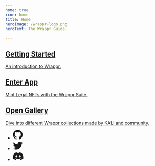 ```yaml
---
home: true
icon: home
title: Home
heroImage: /wrappr-logo.png
heroText: The Wrappr Guide.

---
```


<div class="features">

  <a class="feature" href="/get-started">
    <h2>Getting Started</h2>
    <p>An introduction to Wrappr.</p>
  </a>

  <a class="feature" href="https://app.wrappr.wtf/">
    <h2>Enter App</h2>
    <p>Mint Legal NFTs with the Wrappr Suite.</p>
  </a>

  <a class="feature" href="https://app.wrappr.wtf/explore">
    <h2>Open Gallery</h2>
    <p>Dive into different Wrappr collections made by KALI and community.</p>
  </a>

</div>

<div class="footer">
  <ul class="links">
    <li>
      <a id="icon" href="https://github.com/kalidao/" target="_blank">
        <svg xmlns="http://www.w3.org/2000/svg" width="30" height="30" fill="currentColor" class="bi bi-github"
          viewBox="0 0 16 16">
          <path
            d="M8 0C3.58 0 0 3.58 0 8c0 3.54 2.29 6.53 5.47 7.59.4.07.55-.17.55-.38 0-.19-.01-.82-.01-1.49-2.01.37-2.53-.49-2.69-.94-.09-.23-.48-.94-.82-1.13-.28-.15-.68-.52-.01-.53.63-.01 1.08.58 1.23.82.72 1.21 1.87.87 2.33.66.07-.52.28-.87.51-1.07-1.78-.2-3.64-.89-3.64-3.95 0-.87.31-1.59.82-2.15-.08-.2-.36-1.02.08-2.12 0 0 .67-.21 2.2.82.64-.18 1.32-.27 2-.27.68 0 1.36.09 2 .27 1.53-1.04 2.2-.82 2.2-.82.44 1.1.16 1.92.08 2.12.51.56.82 1.27.82 2.15 0 3.07-1.87 3.75-3.65 3.95.29.25.54.73.54 1.48 0 1.07-.01 1.93-.01 2.2 0 .21.15.46.55.38A8.012 8.012 0 0 0 16 8c0-4.42-3.58-8-8-8z" />
        </svg>
      </a>
    </li>
    <li>
      <a id="icon" href="https://twitter.com/_kalidao" target="_blank">
        <svg xmlns="http://www.w3.org/2000/svg" width="30" height="30" fill="currentColor" class="bi bi-twitter"
          viewBox="0 0 16 16">
          <path
            d="M5.026 15c6.038 0 9.341-5.003 9.341-9.334 0-.14 0-.282-.006-.422A6.685 6.685 0 0 0 16 3.542a6.658 6.658 0 0 1-1.889.518 3.301 3.301 0 0 0 1.447-1.817 6.533 6.533 0 0 1-2.087.793A3.286 3.286 0 0 0 7.875 6.03a9.325 9.325 0 0 1-6.767-3.429 3.289 3.289 0 0 0 1.018 4.382A3.323 3.323 0 0 1 .64 6.575v.045a3.288 3.288 0 0 0 2.632 3.218 3.203 3.203 0 0 1-.865.115 3.23 3.23 0 0 1-.614-.057 3.283 3.283 0 0 0 3.067 2.277A6.588 6.588 0 0 1 .78 13.58a6.32 6.32 0 0 1-.78-.045A9.344 9.344 0 0 0 5.026 15z" />
        </svg>
      </a>
    </li>
    <li>
      <a id="icon" href="https://discord.gg/UKCS9ghzUE" target="_blank">
        <svg xmlns="http://www.w3.org/2000/svg" width="32" height="32" fill="currentColor" class="bi bi-discord"
          viewBox="0 0 16 16">
          <path
            d="M13.545 2.907a13.227 13.227 0 0 0-3.257-1.011.05.05 0 0 0-.052.025c-.141.25-.297.577-.406.833a12.19 12.19 0 0 0-3.658 0 8.258 8.258 0 0 0-.412-.833.051.051 0 0 0-.052-.025c-1.125.194-2.22.534-3.257 1.011a.041.041 0 0 0-.021.018C.356 6.024-.213 9.047.066 12.032c.001.014.01.028.021.037a13.276 13.276 0 0 0 3.995 2.02.05.05 0 0 0 .056-.019c.308-.42.582-.863.818-1.329a.05.05 0 0 0-.01-.059.051.051 0 0 0-.018-.011 8.875 8.875 0 0 1-1.248-.595.05.05 0 0 1-.02-.066.051.051 0 0 1 .015-.019c.084-.063.168-.129.248-.195a.05.05 0 0 1 .051-.007c2.619 1.196 5.454 1.196 8.041 0a.052.052 0 0 1 .053.007c.08.066.164.132.248.195a.051.051 0 0 1-.004.085 8.254 8.254 0 0 1-1.249.594.05.05 0 0 0-.03.03.052.052 0 0 0 .003.041c.24.465.515.909.817 1.329a.05.05 0 0 0 .056.019 13.235 13.235 0 0 0 4.001-2.02.049.049 0 0 0 .021-.037c.334-3.451-.559-6.449-2.366-9.106a.034.034 0 0 0-.02-.019Zm-8.198 7.307c-.789 0-1.438-.724-1.438-1.612 0-.889.637-1.613 1.438-1.613.807 0 1.45.73 1.438 1.613 0 .888-.637 1.612-1.438 1.612Zm5.316 0c-.788 0-1.438-.724-1.438-1.612 0-.889.637-1.613 1.438-1.613.807 0 1.451.73 1.438 1.613 0 .888-.631 1.612-1.438 1.612Z" />
        </svg>
      </a>
    </li>

  </ul>
</div>

